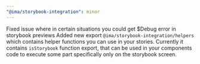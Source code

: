```yaml
---
"@ima/storybook-integration": minor
---
```


Fixed issue where in certain situations you could get $Debug error in storybook previews
Added new export `@ima/storybook-integration/helpers` which contains helper functions you can use in your stories. Currently it contains `isStorybook` function export, that can be used in your components code to execute some part specifically only on the storybook screen.
